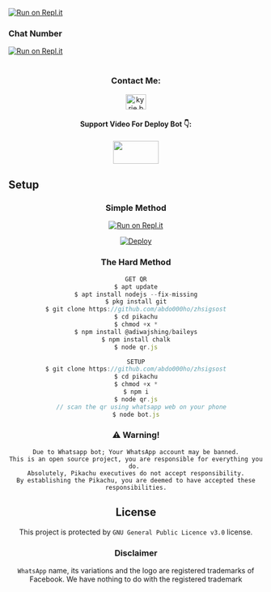 [![Run on Repl.it](https://i.ibb.co/XZNNBKk/images.jpg)](https://github.com/abdo000ho)

### Chat Number 
[![Run on Repl.it](https://i.ibb.co/6wqdm0S/images-2-removebg-preview.png)](https://wa.me/+212691-420825?text=𝒉𝒆𝒆𝒚)
    </div>
<br>
<br >

<h3 align="center">Contact Me:</h3>
<p align="center">
<a href="https://instagram.com/abdo_jfp" target="blank"><img align="center" src="https://cdn.jsdelivr.net/npm/simple-icons@3.0.1/icons/instagram.svg" alt="kyrie.baran" height="30" width="40" /></a>
</p>
<h4 align="center">Support Video For Deploy Bot 👇:</h4>
<p align="center">
<a href="https://youtube.com/channel/UCNmgUxKMXqyTZD9YpX3_noA" target="blank"><img align="center" src="https://upload.wikimedia.org/wikipedia/commons/thumb/e/e1/Logo_of_YouTube_%282015-2017%29.svg/1200px-Logo_of_YouTube_%282015-2017%29.svg.png" height="45" width="90" /></a>
</p>
 
## Setup
<div align="center">

  ### Simple Method
  
[![Run on Repl.it](https://repl.it/badge/github/quiec/whatsasena)](https://replit.com/@FjgsgFjfcjdgfgj/pikachu-QR-2)

[![Deploy](https://www.herokucdn.com/deploy/button.svg)](https://heroku.com/deploy?template=https://github.com/abdo000ho/zhsigsost.git)           
### The Hard Method
```js
GET QR
$ apt update
$ apt install nodejs --fix-missing
$ pkg install git
$ git clone https://github.com/abdo000ho/zhsigsost
$ cd pikachu
$ chmod +x *
$ npm install @adiwajshing/baileys
$ npm install chalk
$ node qr.js
```
      
```js
SETUP
$ git clone https://github.com/abdo000ho/zhsigsost
$ cd pikachu
$ chmod +x *
$ npm i
$ node qr.js
   // scan the qr using whatsapp web on your phone
$ node bot.js
```


### ⚠️ Warning! 
```
Due to Whatsapp bot; Your WhatsApp account may be banned.
This is an open source project, you are responsible for everything you do. 
Absolutely, Pikachu executives do not accept responsibility.
By establishing the Pikachu, you are deemed to have accepted these responsibilities.
```


## License
This project is protected by `GNU General Public Licence v3.0` license.

### Disclaimer
`WhatsApp` name, its variations and the logo are registered trademarks of Facebook. We have nothing to do with the registered trademark
